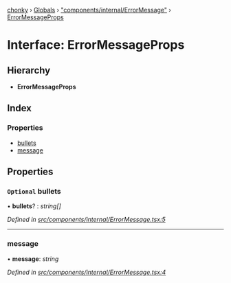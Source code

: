 [chonky](../README.md) › [Globals](../globals.md) › ["components/internal/ErrorMessage"](../modules/_components_internal_errormessage_.md) › [ErrorMessageProps](_components_internal_errormessage_.errormessageprops.md)

# Interface: ErrorMessageProps

## Hierarchy

* **ErrorMessageProps**

## Index

### Properties

* [bullets](_components_internal_errormessage_.errormessageprops.md#optional-bullets)
* [message](_components_internal_errormessage_.errormessageprops.md#message)

## Properties

### `Optional` bullets

• **bullets**? : *string[]*

*Defined in [src/components/internal/ErrorMessage.tsx:5](https://github.com/TimboKZ/Chonky/blob/f29f7b3/src/components/internal/ErrorMessage.tsx#L5)*

___

###  message

• **message**: *string*

*Defined in [src/components/internal/ErrorMessage.tsx:4](https://github.com/TimboKZ/Chonky/blob/f29f7b3/src/components/internal/ErrorMessage.tsx#L4)*

